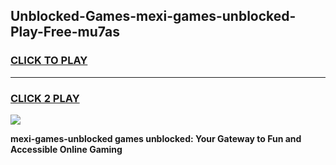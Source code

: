 
## Unblocked-Games-mexi-games-unblocked-Play-Free-mu7as
<h3>
<a href="https://premium76.site?title=mexi-games-unblocked&ref=10A">CLICK TO PLAY</a></h3>
<hr>

<h3>
<a href="https://premium76.site?title=mexi-games-unblocked&ref=10A">CLICK 2 PLAY</a>
  
</h3>

<a href="https://premium76.site?title=mexi-games-unblocked&ref=10A"><img src="https://clearcache.store/games.png"></a>


**mexi-games-unblocked games unblocked: Your Gateway to Fun and Accessible Online Gaming**
